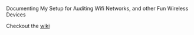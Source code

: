 Documenting My Setup for Auditing Wifi Networks, and other Fun Wireless Devices

Checkout the [wiki](https://github.com/Wh1t3Fox/WiFi_Auditor/wiki)
